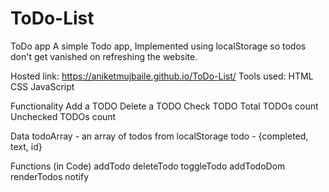 # ToDo-List
ToDo app
A simple Todo app, Implemented using localStorage so todos don't get vanished on refreshing the website.

Hosted link: https://aniketmujbaile.github.io/ToDo-List/
Tools used:
HTML
CSS
JavaScript

Functionality
Add a TODO
Delete a TODO
Check TODO
Total TODOs count
Unchecked TODOs count

Data
todoArray - an array of todos from localStorage
todo - {completed, text, id}

Functions (in Code)
addTodo
deleteTodo
toggleTodo
addTodoDom
renderTodos
notify
